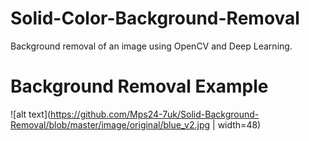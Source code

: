 # Solid-Color-Background-Removal
Background removal of an image using OpenCV and Deep Learning.


# Background Removal Example 

![alt text](https://github.com/Mps24-7uk/Solid-Background-Removal/blob/master/image/original/blue_v2.jpg | width=48)
